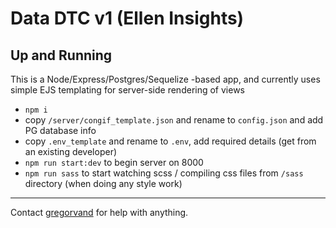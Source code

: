 # Data DTC v1 (Ellen Insights)

## Up and Running

This is a Node/Express/Postgres/Sequelize -based app, and currently uses simple EJS templating for server-side rendering of views

- `npm i`
- copy `/server/congif_template.json` and rename to `config.json` and add PG database info
- copy `.env_template` and rename to `.env`, add required details (get from an existing developer)
- `npm run start:dev` to begin server on 8000
- `npm run sass` to start watching scss / compiling css files from `/sass` directory (when doing any style work)

---

Contact [gregorvand](https://github.com/gregorvand) for help with anything.